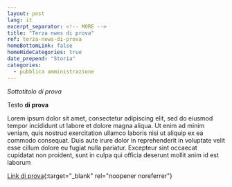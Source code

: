 ```yaml
---
layout: post
lang: it
excerpt_separator: <!-- MORE -->
title: "Terza nwes di prova"
ref: terza-news-di-prova
homeBottomLink: false
homeHideCategories: true
date_prepend: "Storia"
categories:
  - pubblica amministrazione
---
```


_Sottotitolo di prova_

<!-- MORE -->

Testo **di prova**

Lorem ipsum dolor sit amet, consectetur adipiscing elit, sed do eiusmod tempor incididunt ut labore et dolore magna aliqua. Ut enim ad minim veniam, quis nostrud exercitation ullamco laboris nisi ut aliquip ex ea commodo consequat. Duis aute irure dolor in reprehenderit in voluptate velit esse cillum dolore eu fugiat nulla pariatur. Excepteur sint occaecat cupidatat non proident, sunt in culpa qui officia deserunt mollit anim id est laborum

[Link di prova](https://pippo.com){:target="_blank" rel="noopener noreferrer"}

